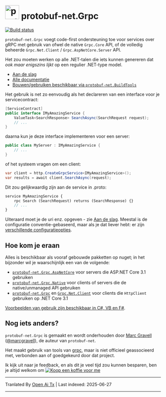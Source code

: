 # <img src="https://protogen.marcgravell.com/images/protobuf-net.svg" alt="protobuf-net logo" width="45" height="45"> protobuf-net.Grpc

[![Build status](https://ci.appveyor.com/api/projects/status/en9i5mp471ci6ip3/branch/main?svg=true)](https://ci.appveyor.com/project/StackExchange/protobuf-net-grpc/branch/main)

`protobuf-net.Grpc` voegt code-first ondersteuning toe voor services over gRPC met gebruik van ofwel de native `Grpc.Core` API, of de volledig beheerde `Grpc.Net.Client` / `Grpc.AspNetCore.Server` API.

Het zou moeten werken op alle .NET-talen die iets kunnen genereren dat *ook maar enigszins lijkt* op een regulier .NET-type model.

- [Aan de slag](https://protobuf-net.github.io/protobuf-net.Grpc/gettingstarted)
- [Alle documentatie](https://protobuf-net.github.io/protobuf-net.Grpc/)
- [Bouwen/gebruiken beschikbaar via `protobuf-net.BuildTools`](https://protobuf-net.github.io/protobuf-net/build_tools)

Het gebruik is net zo eenvoudig als het declareren van een interface voor je servicecontract:

``` c#
[ServiceContract]
public interface IMyAmazingService {
    ValueTask<SearchResponse> SearchAsync(SearchRequest request);
    // ...
}
```

daarna kun je deze interface implementeren voor een server:

``` c#
public class MyServer : IMyAmazingService {
    // ...
}
```

of het systeem vragen om een client:

``` c#
var client = http.CreateGrpcService<IMyAmazingService>();
var results = await client.SearchAsync(request);
```

Dit zou gelijkwaardig zijn aan de service in .proto:

``` proto
service MyAmazingService {
    rpc Search (SearchRequest) returns (SearchResponse) {}
	// ...
}
```

Uiteraard moet je de uri enz. opgeven - zie [Aan de slag](https://protobuf-net.github.io/protobuf-net.Grpc/gettingstarted). Meestal is de configuratie conventie-gebaseerd, maar
als je dat liever hebt: er zijn [verschillende configuratieopties](https://protobuf-net.github.io/protobuf-net.Grpc/configuration).

## Hoe kom je eraan

Alles is beschikbaar als vooraf gebouwde pakketten op nuget; in het bijzonder wil je waarschijnlijk een van de volgende:

- [`protobuf-net.Grpc.AspNetCore`](https://www.nuget.org/packages/protobuf-net.Grpc.AspNetCore) voor servers die ASP.NET Core 3.1 gebruiken
- [`protobuf-net.Grpc.Native`](https://www.nuget.org/packages/protobuf-net.Grpc.Native) voor clients of servers die de native/unmanaged API gebruiken
- [`protobuf-net.Grpc`](https://www.nuget.org/packages/protobuf-net.Grpc) en [`Grpc.Net.Client`](https://www.nuget.org/packages/Grpc.Net.Client/) voor clients die `HttpClient` gebruiken op .NET Core 3.1

[Voorbeelden van gebruik zijn beschikbaar in C#, VB en F#](https://github.com/protobuf-net/protobuf-net.Grpc/tree/main/examples/pb-net-grpc).

## Nog iets anders?

`protobuf-net.Grpc` is gemaakt en wordt onderhouden door [Marc Gravell](https://github.com/mgravell) ([@marcgravell](https://twitter.com/marcgravell)), de auteur van `protobuf-net`.

Het maakt gebruik van tools van [grpc](https://github.com/grpc/), maar is niet officieel geassocieerd met, verbonden aan of goedgekeurd door dat project.

Ik kijk uit naar je feedback, en als dit je veel tijd zou kunnen besparen, ben je altijd welkom om [![Koop een koffie voor me](https://www.buymeacoffee.com/assets/img/custom_images/orange_img.png)](https://www.buymeacoffee.com/marcgravell)

---

Tranlated By [Open Ai Tx](https://github.com/OpenAiTx/OpenAiTx) | Last indexed: 2025-06-27

---